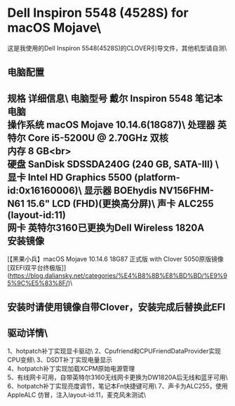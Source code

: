 Dell Inspiron 5548 (4528S) for macOS Mojave\
====
这是我使用的Dell Inspiron 5548(4528S)的CLOVER引导文件，其他机型请自测\

电脑配置
----
规格	详细信息\ 
电脑型号	戴尔 Inspiron 5548 笔记本电脑\
操作系统	macOS Mojave 10.14.6(18G87)\ 
处理器	英特尔 Core i5-5200U @ 2.70GHz 双核\
内存	8 GB\<br>  
硬盘	SanDisk SDSSDA240G (240 GB, SATA-III) \ 
显卡	Intel HD Graphics 5500   (platform-id:0x16160006)\ 
显示器	BOEhydis NV156FHM-N61 15.6" LCD (FHD)(更换高分屏)\ 
声卡	ALC255 (layout-id:11)\
网卡	英特尔3160已更换为Dell Wireless 1820A\
安装镜像
----
[【黑果小兵】macOS Mojave 10.14.6 18G87 正式版 with Clover 5050原版镜像[双EFI双平台终极版]]\
(https://blog.daliansky.net/categories/%E4%B8%8B%E8%BD%BD/%E9%95%9C%E5%83%8F/)\

安装时请使用镜像自带Clover，安装完成后替换此EFI
----
驱动详情\
----
1、hotpatch补丁实现显卡驱动\ 
2、Cpufriend和CPUFriendDataProvider实现CPU变频\ 
3、DSDT补丁实现电量显示\
4、hotpatch补丁实现加载XCPM原始电源管理\
5、有线网卡可用，自带英特尔3160无线网卡更换为DW1820A后无线和蓝牙可用\ 
6、hotpatch补丁实现亮度调节，笔记本Fn快捷键可用\ 
7、声卡为ALC255，使用 AppleALC 仿冒，注入layout-id:11，麦克风未测试\

